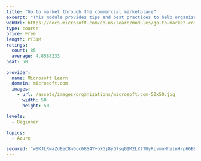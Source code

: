 ```yaml
---
title: "Go to market through the commercial marketplace"
excerpt: "This module provides tips and best practices to help organizations create their business plan for success in the commercial marketplace"
webUrl: https://docs.microsoft.com/en-us/learn/modules/go-to-market-commercial-marketplace/
type: course
price: Free
length: PT31M
ratings:
  count: 85
  average: 4.8588233
heat: 50

provider:
  name: Microsoft Learn
  domain: microsoft.com
  images:
    - url: /assets/images/organizations/microsoft.com-50x50.jpg
      width: 50
      height: 50

levels:
  - Beginner

topics:
  - Azure

secured: "wSKJLRwaZdEeC8nDcc68S4Y+oXGj8yQ7sq0IM2LXlTUyRLvmnHhelnHrp66BBwNAiDysl2XFUArnVCoOkHZPO1ciws45bfU4yPRcLKyU1tiOmNO6xE/UPo4q4GCB84Vv7AjKmtcbv0zBxNZytJkWMwYoctAWuW0f6FKdJF3igCYpnIxlc1efq20YjXbv7wpAEdqopuaHUImOxDpy9/ZjQtsTqXcoYD3X17C1L5DpHoIOufhbziWXOSB82v7VpVpUujzVzPVK8M9VBQzbUC/kG4y3BFD8iOY0KEb7tuek4TkLxitFhAZOsuJEFRnzPYIylDPOJk8msNNZmSSSjKjBnua/vzZAiPD6vMN6bnt32G/XbqOLL8Vbp9KWduZtBVdlm0O1AEvhpY9OLCLpeKMw/elbPxE+A3+zFKIYxAN/Kp0=;YfIJkFl7wnfFTTy+wM2ITQ=="
---
```


